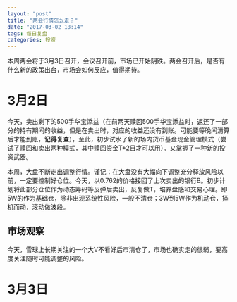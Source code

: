 ```yaml
---
layout: "post"
title: "两会行情怎么走？"
date: "2017-03-02 18:14"
tags: 每日复盘
categories: 投资
---
```


本周两会将于3月3日召开，会议召开前，市场已开始阴跌。两会召开后，是否有什么新的政策出台，市场会如何反应，值得期待。

# 3月2日

今天，卖出剩下的500手华宝添益（在前两天赎回500手华宝添益时，返还了一部分的持有期间的收益，但是在卖出时，对应的收益还没有到账。可能要等晚间清算后才能到账，**记得复查**），至此，初步试水了新的场内货币基金现金管理模式（尝试了赎回和卖出两种模式，其中赎回资金T+2日才可以用）。又掌握了一种新的投资武器。

本周，大盘不断走出调整行情。谨记：在大盘没有大幅向下调整充分释放风险以前，一定要控制好仓位。今天，以0.762的价格接回了上次卖出的银行B。初步计划将此部分仓位作为动态筹码等反弹后卖出，反复做T，培养盘感和交易心理。即5W的作为基础仓，除非出现系统性风险，一般不清仓；3W到5W作为机动仓，择机而动，滚动做波段。

## 市场观察

今天，雪球上长期关注的一个大V不看好后市清仓了，市场也确实走的很弱，要高度关注随时可能调整的风险。

# 3月3日
